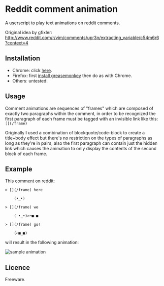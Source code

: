 # Reddit comment animation

A userscript to play text animations on reddit comments.

Original idea by gfixler: http://www.reddit.com/r/vim/comments/upr3n/extracting_variable/c54m6r6?context=4

## Installation

* Chrome: click [here](https://github.com/git2samus/reddit-comment-animation/raw/master/reddit-comment-animation.user.js).
* Firefox: first [install greasemonkey](https://addons.mozilla.org/en-US/firefox/addon/greasemonkey/) then do as with Chrome.
* Others: untested.

## Usage

Comment animations are sequences of "frames" which are composed of exactly two paragraphs within the comment, in order to be recognized the first paragraph of each frame must be tagged with an invisible link like this: `[](/frame)`

Originally I used a combination of blockquote/code-block to create a title+body effect but there's no restriction on the types of paragraphs as long as they're in pairs, also the first paragraph can contain just the hidden link which causes the animation to only display the contents of the second block of each frame.

## Example

This comment on reddit:

```
> [](/frame) here

    (•_•)

> [](/frame) we

    ( •_•)>⌐■-■

> [](/frame) go!

    (⌐■_■)
```

will result in the following animation:

<img src="https://github.com/downloads/git2samus/reddit-comment-animation/example.gif" alt="sample animation" />

## Licence

Freeware.
